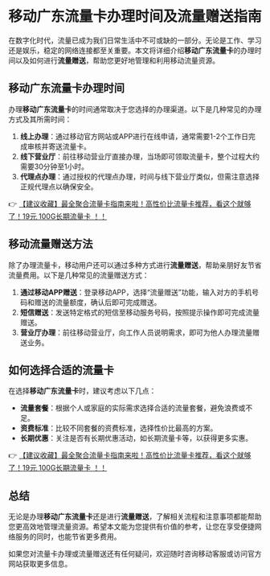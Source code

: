 # 移动广东流量卡办理时间及流量赠送指南

在数字化时代，流量已成为我们日常生活中不可或缺的一部分。无论是工作、学习还是娱乐，稳定的网络连接都至关重要。本文将详细介绍**移动广东流量卡**的办理时间以及如何进行**流量赠送**，帮助您更好地管理和利用移动流量资源。

## 移动广东流量卡办理时间

办理**移动广东流量卡**的时间通常取决于您选择的办理渠道。以下是几种常见的办理方式及其所需时间：

1. **线上办理**：通过移动官方网站或APP进行在线申请，通常需要1-2个工作日完成审核并寄送流量卡。
2. **线下营业厅**：前往移动营业厅直接办理，当场即可领取流量卡，整个过程大约需要30分钟至1小时。
3. **代理点办理**：通过授权的代理点办理，时间与线下营业厅类似，但需注意选择正规代理点以确保安全。

👉 [【建议收藏】最全聚合流量卡指南来啦！高性价比流量卡推荐，看这个就够了！19元 100G长期流量卡 ！！](https://bit.ly/Liuliangka)

## 移动流量赠送方法

除了办理流量卡，移动用户还可以通过多种方式进行**流量赠送**，帮助亲朋好友节省流量费用。以下是几种常见的流量赠送方式：

1. **通过移动APP赠送**：登录移动APP，选择“流量赠送”功能，输入对方的手机号码和赠送的流量额度，确认后即可完成赠送。
2. **短信赠送**：发送特定格式的短信至移动服务号码，按照提示操作即可完成流量赠送。
3. **营业厅办理**：前往移动营业厅，向工作人员说明需求，即可为他人办理流量赠送业务。

## 如何选择合适的流量卡

在选择**移动广东流量卡**时，建议考虑以下几点：

- **流量套餐**：根据个人或家庭的实际需求选择合适的流量套餐，避免浪费或不足。
- **资费标准**：比较不同套餐的资费标准，选择性价比最高的方案。
- **长期优惠**：关注是否有长期优惠活动，如长期流量卡等，以获得更多实惠。

👉 [【建议收藏】最全聚合流量卡指南来啦！高性价比流量卡推荐，看这个就够了！19元 100G长期流量卡 ！！](https://bit.ly/Liuliangka)

## 总结

无论是办理**移动广东流量卡**还是进行**流量赠送**，了解相关流程和注意事项都能帮助您更高效地管理流量资源。希望本文能为您提供有价值的参考，让您在享受便捷网络服务的同时，也能节省更多费用。

如果您对流量卡办理或流量赠送还有任何疑问，欢迎随时咨询移动客服或访问官方网站获取更多信息。
